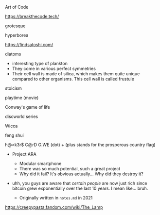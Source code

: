 Art of Code

https://breakthecode.tech/

grotesque

hyperborea

https://findsatoshi.com/

diatoms
- interesting type of plankton
- They come in various perfect symmetries 
- Their cell wall is made of silica, which makes them quite unique compared to other organisms. This cell wall is called frustule

stoicism

playtime (movie)

Conway's game of life

discworld series

Wicca

feng shui

h@<k3r$ C@rD G.WE (dot) + (plus stands for the prosperous country flag)

- Project ARA
  - Modular smartphone
  - There was so much potential, such a great project
  - Why did it fail? It's obvious actually... Why did they destroy it?

- uhh, you guys are aware that *certain people* are now just rich since bitcoin grew exponentially over the last 10 years. I mean like... bruh.
  - Originally written in `notes.md` in 2021

https://creepypasta.fandom.com/wiki/The_Lamp